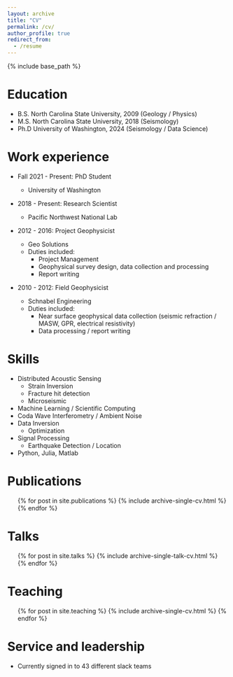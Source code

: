 ```yaml
---
layout: archive
title: "CV"
permalink: /cv/
author_profile: true
redirect_from:
  - /resume
---
```


{% include base_path %}

Education
======
* B.S. North Carolina State University, 2009 (Geology / Physics)
* M.S. North Carolina State University, 2018 (Seismology)
* Ph.D University of Washington, 2024 (Seismology / Data Science)

Work experience
======
* Fall 2021 - Present: PhD Student
  * University of Washington 
   
* 2018 - Present: Research Scientist
  * Pacific Northwest National Lab

* 2012 - 2016: Project Geophysicist
  * Geo Solutions
  * Duties included: 
     * Project Management 
     * Geophysical survey design, data collection and processing
     * Report writing
     
* 2010 - 2012: Field Geophysicist
  * Schnabel Engineering 
  * Duties included:
    * Near surface geophysical data collection (seismic refraction / MASW, GPR, electrical resistivity)
    * Data processing / report writing  

Skills
======
* Distributed Acoustic Sensing
  * Strain Inversion
  * Fracture hit detection
  * Microseismic 
* Machine Learning / Scientific Computing 
* Coda Wave Interferometry / Ambient Noise  
* Data Inversion
  * Optimization
* Signal Processing
  * Earthquake Detection / Location 
* Python, Julia, Matlab

Publications
======
  <ul>{% for post in site.publications %}
    {% include archive-single-cv.html %}
  {% endfor %}</ul>
  
Talks
======
  <ul>{% for post in site.talks %}
    {% include archive-single-talk-cv.html %}
  {% endfor %}</ul>
  
Teaching
======
  <ul>{% for post in site.teaching %}
    {% include archive-single-cv.html %}
  {% endfor %}</ul>
  
Service and leadership
======
* Currently signed in to 43 different slack teams
